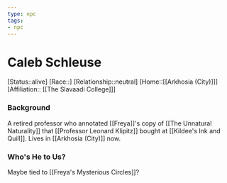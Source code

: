 ```yaml
---
type: npc
tags: 
- npc
---
```


# Caleb Schleuse
[Status::alive]
[Race::]
[Relationship::neutral]
[Home::[[Arkhosia (City)]]]
[Affiliation:: [[The Slavaadi College]]]

### Background
A retired professor who annotated [[Freya]]'s copy of [[The Unnatural Naturality]] that [[Professor Leonard Klipitz]] bought at [[Kildee's Ink and Quill]]. Lives in [[Arkhosia (City)]] now. 

### Who's He to Us?
Maybe tied to [[Freya's Mysterious Circles]]?


